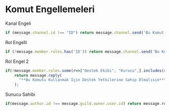 # Komut Engellemeleri

Kanal Engeli

```javascript
if (message.channel.id !== "ID") return message.channel.send('Bu Komut Bu Kanalda Kullanılamıyor.')
```

Rol Engelli

```javascript
if (!message.member.roles.has('ID')) return message.channel.send('Bu Komutu Kullanamazsın')
```

Rol Engel 2

```javascript
if(!message.member.roles.some(r=>["Destek Ekibi", "Kurucu",].includes(r.name))) 
    return message.reply(
      "**Bu Komutu Kullanmak İçin Destek Yetkilerine Sahip Olmalısın**"
    );
```

Sunucu Sahibi

```javascript
if(message.author.id !== message.guild.owner.user.id) return message.reply('Bu komut sunucu sahibine özeldir!')
```

